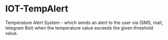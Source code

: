 # IOT-TempAlert
Temperature Alert System - which sends an alert to the user via (SMS, mail, telegram Bot) when the temperature value exceeds the given threshold value.
